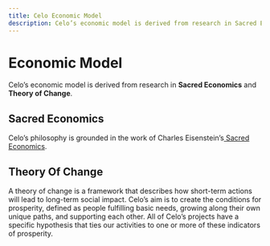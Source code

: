 ```yaml
---
title: Celo Economic Model
description: Celo’s economic model is derived from research in Sacred Economics and Theory of Change.
---
```

# Economic Model

Celo’s economic model is derived from research in **Sacred Economics** and **Theory of Change**.
## Sacred Economics

Celo’s philosophy is grounded in the work of Charles Eisenstein’s[ Sacred Economics](http://sacred-economics.com/film/).

## Theory Of Change

A theory of change is a framework that describes how short-term actions will lead to long-term social impact. Celo’s aim is to create the conditions for prosperity, defined as people fulfilling basic needs, growing along their own unique paths, and supporting each other. All of Celo’s projects have a specific hypothesis that ties our activities to one or more of these indicators of prosperity.

